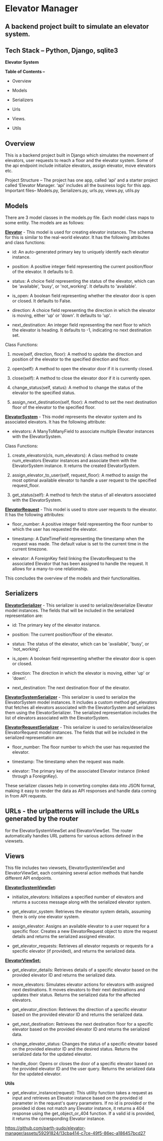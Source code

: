 Elevator Manager
=

## A backend project built to simulate an elevator system.

## Tech Stack – Python, Django, sqlite3
 

**Elevator System**


**Table of Contents –**

-   Overview

-   Models

-   Serializers

-   Urls

-   Views.

-   Utils

## **Overview**

This is a backend project built in Django which simulates the movement
of elevators, user requests to reach a floor and the elevator system.
Some of the api endpoint include initialize elevators, assign elevator,
move elevators etc.


Project Structure – The project has one app, called ‘api’ and a starter
project called ‘Elevator Manager. ‘api’ includes all the business logic
for this app.  
Important files– Models.py, Serializers.py, urls.py, views.py, utils.py

## **Models**

There are 3 model classes in the models.py file. Each model class maps
to some entity. The models are as follows:

**<u>Elevator</u>** - This model is used for creating elevator
instances. The schema for this is similar to the real-world elevator. It
has the following attributes and class functions:

-   id: An auto-generated primary key to uniquely identify each elevator
    instance.

-   position: A positive integer field representing the current
    position/floor of the elevator. It defaults to 0.

-   status: A choice field representing the status of the elevator,
    which can be 'available', 'busy', or 'not\_working'. It defaults to
    'available'.

-   is\_open: A boolean field representing whether the elevator door is
    open or closed. It defaults to False.

-   direction: A choice field representing the direction in which the
    elevator is moving, either 'up' or 'down'. It defaults to 'up'.

-   next\_destination: An integer field representing the next floor to
    which the elevator is heading. It defaults to -1, indicating no next
    destination set.

Class Functions:

1.  move(self, direction, floor): A method to update the direction and
    position of the elevator to the specified direction and floor.

2.  open(self): A method to open the elevator door if it is currently
    closed.

3.  close(self): A method to close the elevator door if it is currently
    open.

4.  change\_status(self, status): A method to change the status of the
    elevator to the specified status.

5.  assign\_next\_destination(self, floor): A method to set the next
    destination floor of the elevator to the specified floor.

**<u>ElevatorSystem</u>** - This model represents the elevator system
and its associated elevators. It has the following attribute:

-   elevators: A ManyToManyField to associate multiple Elevator
    instances with the ElevatorSystem.

Class Functions:

1.  create\_elevators(cls, num\_elevators): A class method to create
    num\_elevators Elevator instances and associate them with the
    ElevatorSystem instance. It returns the created ElevatorSystem.

2.  assign\_elevator\_to\_user(self, request\_floor): A method to assign
    the most optimal available elevator to handle a user request to the
    specified request\_floor.

3.  get\_status(self): A method to fetch the status of all elevators
    associated with the ElevatorSystem.

**<u>ElevatorRequest</u>** - This model is used to store user requests
to the elevator. It has the following attributes:

-   floor\_number: A positive integer field representing the floor
    number to which the user has requested the elevator.

-   timestamp: A DateTimeField representing the timestamp when the
    request was made. The default value is set to the current time in
    the current timezone.

-   elevator: A ForeignKey field linking the ElevatorRequest to the
    associated Elevator that has been assigned to handle the request. It
    allows for a many-to-one relationship.

This concludes the overview of the models and their functionalities.

## **Serializers**

**<u>ElevatorSerializer</u>** - This serializer is used to
serialize/deserialize Elevator model instances. The fields that will be
included in the serialized representation are:

-   id: The primary key of the elevator instance.

-   position: The current position/floor of the elevator.

-   status: The status of the elevator, which can be 'available',
    'busy', or 'not\_working'.

-   is\_open: A boolean field representing whether the elevator door is
    open or closed.

-   direction: The direction in which the elevator is moving, either
    'up' or 'down'.

-   next\_destination: The next destination floor of the elevator.

**<u>ElevatorSystemSerializer</u>** - This serializer is used to
serialize the ElevatorSystem model instances. It includes a custom
method get\_elevators that fetches all elevators associated with the
ElevatorSystem and serializes them using the ElevatorSerializer. The
serialized representation includes the list of elevators associated with
the ElevatorSystem.

**<u>ElevatorRequestSerializer</u>** - This serializer is used to
serialize/deserialize ElevatorRequest model instances. The fields that
will be included in the serialized representation are:

-   floor\_number: The floor number to which the user has requested the
    elevator.

-   timestamp: The timestamp when the request was made.

-   elevator: The primary key of the associated Elevator instance
    (linked through a ForeignKey).

These serializer classes help in converting complex data into JSON
format, making it easy to render the data as API responses and handle
data coming in from API requests.

## **URLs** - the urlpatterns will include the URLs generated by the router
for the ElevatorSystemViewSet and ElevatorViewSet. The router
automatically handles URL patterns for various actions defined in the
viewsets.

## **Views**

This file includes two viewsets, ElevatorSystemViewSet and
ElevatorViewSet, each containing several action methods that handle
different API endpoints.

**<u>ElevatorSystemViewSet</u>:**

-   initialize\_elevators: Initializes a specified number of elevators
    and returns a success message along with the serialized elevator
    system.

-   get\_elevator\_system: Retrieves the elevator system details,
    assuming there is only one elevator system.

-   assign\_elevator: Assigns an available elevator to a user request
    for a specific floor. Creates a new ElevatorRequest object to store
    the request details and returns the serialized assigned elevator.

-   get\_elevator\_requests: Retrieves all elevator requests or requests
    for a specific elevator (if provided), and returns the serialized
    data.

**<u>ElevatorViewSet:</u>**

-   get\_elevator\_details: Retrieves details of a specific elevator
    based on the provided elevator ID and returns the serialized data.

-   move\_elevators: Simulates elevator actions for elevators with
    assigned next destinations. It moves elevators to their next
    destinations and updates their status. Returns the serialized data
    for the affected elevators.

-   get\_elevator\_direction: Retrieves the direction of a specific
    elevator based on the provided elevator ID and returns the
    serialized data.

-   get\_next\_destination: Retrieves the next destination floor for a
    specific elevator based on the provided elevator ID and returns the
    serialized data.

-   change\_elevator\_status: Changes the status of a specific elevator
    based on the provided elevator ID and the desired status. Returns
    the serialized data for the updated elevator.

-   handle\_door: Opens or closes the door of a specific elevator based
    on the provided elevator ID and the user query. Returns the
    serialized data for the updated elevator.

**Utils**

-   get\_elevator\_instance(request): This utility function takes a
    request as input and retrieves an Elevator instance based on the
    provided id parameter in the request's query parameters. If no id is
    provided or the provided id does not match any Elevator instance, it
    returns a 404 response using the get\_object\_or\_404 function. If a
    valid id is provided, it returns the corresponding Elevator
    instance.






https://github.com/parth-sudo/elevator-manager/assets/59291824/13cba414-c7ce-49f5-86ec-a186457bcd27





